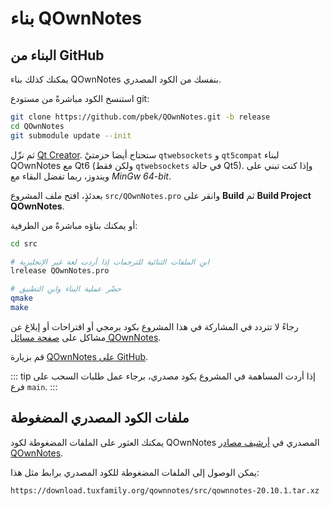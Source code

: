 # بناء QOwnNotes

## البناء من GitHub

يمكنك كذلك بناء QOwnNotes بنفسك من الكود المصدري.

استنسخ الكود مباشرةً من مستودع git:

```bash
git clone https://github.com/pbek/QOwnNotes.git -b release
cd QOwnNotes
git submodule update --init
```

ثم نزّل [Qt Creator](https://www.qt.io/download-open-source). ستحتاج أيضا حزمتيْ `qtwebsockets` و&nbsp;`qt5compat` لبناء QOwnNotes مع Qt6 (ولكن فقط `qtwebsockets` في حالة Qt5). وإذا كنت تبني على ويندوز، ربما تفضل البقاء مع *MinGw 64-bit*.

بعدئذٍ، افتح ملف المشروع `src/QOwnNotes.pro` وانقر على **Build** ثم **Build Project QOwnNotes**.

أو يمكنك بناؤه مباشرةً من الطرفية:

```bash
cd src

# ابنِ الملفات الثنائية للترجمات إذا أردت لغة غير الإنجليزية
lrelease QOwnNotes.pro

# حضّر عملية البناء وابنِ التطبيق
qmake
make
```

رجاءً لا تتردد في المشاركة في هذا المشروع بكود برمجي أو اقتراحات أو إبلاغ عن مشاكل على [صفحة مسائل QOwnNotes](https://github.com/pbek/QOwnNotes/issues).

قم بزيارة [QOwnNotes على GitHub](https://github.com/pbek/QOwnNotes).

::: tip
إذا أردت المساهمة في المشروع بكود مصدري، برجاء عمل طلبات السحب على فرع `main`.
:::

## ملفات الكود المصدري المضغوطة

يمكنك العثور على الملفات المضغوطة لكود QOwnNotes المصدري في [أرشيف مصادر QOwnNotes](https://download.tuxfamily.org/qownnotes/src/).

يمكن الوصول إلى الملفات المضغوطة للكود المصدري برابط مثل هذا:

`https://download.tuxfamily.org/qownnotes/src/qownnotes-20.10.1.tar.xz`
